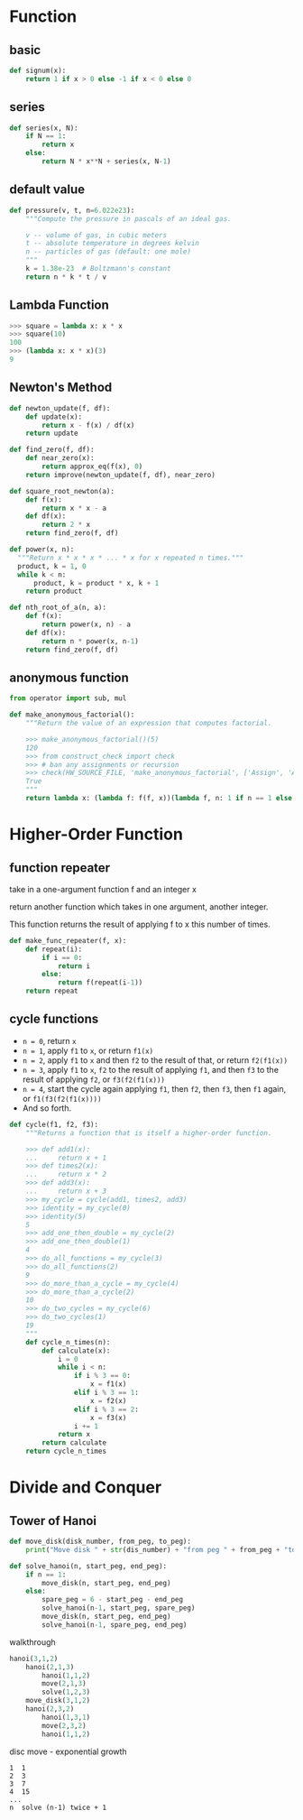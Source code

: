 # Function

## basic

```python
def signum(x):
    return 1 if x > 0 else -1 if x < 0 else 0
```

## series

```python
def series(x, N):
    if N == 1:
        return x
    else:
        return N * x**N + series(x, N-1)
```

## default value

```python
def pressure(v, t, n=6.022e23):
    """Compute the pressure in pascals of an ideal gas.

    v -- volume of gas, in cubic meters
    t -- absolute temperature in degrees kelvin
    n -- particles of gas (default: one mole)
    """
    k = 1.38e-23  # Boltzmann's constant
    return n * k * t / v
```

## Lambda Function

```python
>>> square = lambda x: x * x
>>> square(10)
100
>>> (lambda x: x * x)(3)
9
```

## Newton's Method

```python
def newton_update(f, df):
    def update(x):
        return x - f(x) / df(x)
    return update

def find_zero(f, df):
    def near_zero(x):
        return approx_eq(f(x), 0)
    return improve(newton_update(f, df), near_zero)

def square_root_newton(a):
    def f(x):
        return x * x - a
    def df(x):
        return 2 * x
    return find_zero(f, df)

def power(x, n):
  """Return x * x * x * ... * x for x repeated n times."""
  product, k = 1, 0
  while k < n:
      product, k = product * x, k + 1
    return product

def nth_root_of_a(n, a):
    def f(x):
        return power(x, n) - a
    def df(x):
        return n * power(x, n-1)
    return find_zero(f, df)
```

## anonymous function

```python
from operator import sub, mul

def make_anonymous_factorial():
    """Return the value of an expression that computes factorial.

    >>> make_anonymous_factorial()(5)
    120
    >>> from construct_check import check
    >>> # ban any assignments or recursion
    >>> check(HW_SOURCE_FILE, 'make_anonymous_factorial', ['Assign', 'AugAssign', 'FunctionDef', 'Recursion'])
    True
    """
    return lambda x: (lambda f: f(f, x))(lambda f, n: 1 if n == 1 else mul(n, f(f, sub(n, 1))))
```

# Higher-Order Function

## function repeater

take in a one-argument function f and an integer x

return another function which takes in one argument, another integer.

This function returns the result of applying f to x this number of times.

```python
def make_func_repeater(f, x):
    def repeat(i):
        if i == 0:
            return i
        else:
            return f(repeat(i-1))
    return repeat
```

## cycle functions

- `n = 0`, return `x`
- `n = 1`, apply `f1` to `x`, or return `f1(x)`
- `n = 2`, apply `f1` to `x` and then `f2` to the result of that, or return `f2(f1(x))`
- `n = 3`, apply `f1` to `x`, `f2` to the result of applying `f1`, and then `f3` to the result of applying `f2`, or `f3(f2(f1(x)))`
- `n = 4`, start the cycle again applying `f1`, then `f2`, then `f3`, then `f1` again, or `f1(f3(f2(f1(x))))`
- And so forth.

```python
def cycle(f1, f2, f3):
    """Returns a function that is itself a higher-order function.

    >>> def add1(x):
    ...     return x + 1
    >>> def times2(x):
    ...     return x * 2
    >>> def add3(x):
    ...     return x + 3
    >>> my_cycle = cycle(add1, times2, add3)
    >>> identity = my_cycle(0)
    >>> identity(5)
    5
    >>> add_one_then_double = my_cycle(2)
    >>> add_one_then_double(1)
    4
    >>> do_all_functions = my_cycle(3)
    >>> do_all_functions(2)
    9
    >>> do_more_than_a_cycle = my_cycle(4)
    >>> do_more_than_a_cycle(2)
    10
    >>> do_two_cycles = my_cycle(6)
    >>> do_two_cycles(1)
    19
    """
    def cycle_n_times(n):
        def calculate(x):
            i = 0
            while i < n:
                if i % 3 == 0:
                    x = f1(x)
                elif i % 3 == 1:
                    x = f2(x)
                elif i % 3 == 2:
                    x = f3(x)
                i += 1
            return x
        return calculate
    return cycle_n_times
```

# Divide and Conquer

## Tower of Hanoi

```python
def move_disk(disk_number, from_peg, to_peg):
    print("Move disk " + str(dis_number) + "from peg " + from_peg + "to peg " + str(to_peg) + '.')

def solve_hanoi(n, start_peg, end_peg):
    if n == 1:
        move_disk(n, start_peg, end_peg)
    else:
        spare_peg = 6 - start_peg - end_peg
    	solve_hanoi(n-1, start_peg, spare_peg)
        move_disk(n, start_peg, end_peg)
        solve_hanoi(n-1, spare_peg, end_peg)
```

walkthrough

```python
hanoi(3,1,2)
	hanoi(2,1,3)
    	hanoi(1,1,2)
        move(2,1,3)
        solve(1,2,3)
    move_disk(3,1,2)
    hanoi(2,3,2)
    	hanoi(1,3,1)
        move(2,3,2)
        hanoi(1,1,2)
```

disc move - exponential growth

```
1  1
2  3
3  7
4  15
...
n  solve (n-1) twice + 1
```

